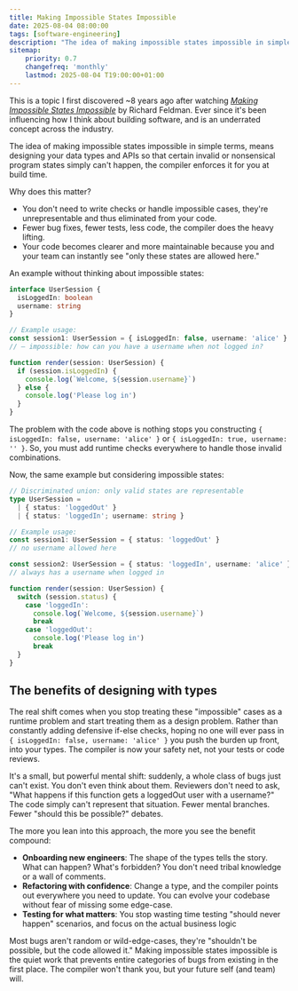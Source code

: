 ```yaml
---
title: Making Impossible States Impossible
date: 2025-08-04 08:00:00
tags: [software-engineering]
description: "The idea of making impossible states impossible in simple terms, means designing your data types and APIs so that certain invalid or nonsensical program states simply can't happen, the compiler enforces it for you at build time."
sitemap:
    priority: 0.7
    changefreq: 'monthly'
    lastmod: 2025-08-04 T19:00:00+01:00
---
```


This is a topic I first discovered ~8 years ago after watching _[Making Impossible States Impossible](https://www.youtube.com/watch?v=IcgmSRJHu_8)_ by Richard Feldman. Ever since it's been influencing how I think about building software, and is an underrated concept across the industry.

The idea of making impossible states impossible in simple terms, means designing your data types and APIs so that certain invalid or nonsensical program states simply can't happen, the compiler enforces it for you at build time.

Why does this matter?

- You don't need to write checks or handle impossible cases, they're unrepresentable and thus eliminated from your code.
- Fewer bug fixes, fewer tests, less code, the compiler does the heavy lifting.
- Your code becomes clearer and more maintainable because you and your team can instantly see "only these states are allowed here."

An example without thinking about impossible states:

```typescript
interface UserSession {
  isLoggedIn: boolean
  username: string
}

// Example usage:
const session1: UserSession = { isLoggedIn: false, username: 'alice' }
// — impossible: how can you have a username when not logged in?

function render(session: UserSession) {
  if (session.isLoggedIn) {
    console.log(`Welcome, ${session.username}`)
  } else {
    console.log('Please log in')
  }
}
```

The problem with the code above is nothing stops you constructing `{ isLoggedIn: false, username: 'alice' }` or `{ isLoggedIn: true, username: '' }`. So, you must add runtime checks everywhere to handle those invalid combinations.

Now, the same example but considering impossible states:

```typescript
// Discriminated union: only valid states are representable
type UserSession =
  | { status: 'loggedOut' }
  | { status: 'loggedIn'; username: string }

// Example usage:
const session1: UserSession = { status: 'loggedOut' }
// no username allowed here

const session2: UserSession = { status: 'loggedIn', username: 'alice' }
// always has a username when logged in

function render(session: UserSession) {
  switch (session.status) {
    case 'loggedIn':
      console.log(`Welcome, ${session.username}`)
      break
    case 'loggedOut':
      console.log('Please log in')
      break
  }
}
```

## The benefits of designing with types

The real shift comes when you stop treating these "impossible" cases as a runtime problem and start treating them as a design problem. Rather than constantly adding defensive if-else checks, hoping no one will ever pass in `{ isLoggedIn: false, username: 'alice' }` you push the burden up front, into your types. The compiler is now your safety net, not your tests or code reviews.

It's a small, but powerful mental shift: suddenly, a whole class of bugs just can't exist. You don't even think about them. Reviewers don't need to ask, "What happens if this function gets a loggedOut user with a username?" The code simply can't represent that situation. Fewer mental branches. Fewer "should this be possible?" debates.

The more you lean into this approach, the more you see the benefit compound:

- **Onboarding new engineers**: The shape of the types tells the story. What can happen? What's forbidden? You don't need tribal knowledge or a wall of comments.
- **Refactoring with confidence**: Change a type, and the compiler points out everywhere you need to update. You can evolve your codebase without fear of missing some edge-case.
- **Testing for what matters**: You stop wasting time testing "should never happen" scenarios, and focus on the actual business logic

Most bugs aren't random or wild-edge-cases, they're "shouldn't be possible, but the code allowed it." Making impossible states impossible is the quiet work that prevents entire categories of bugs from existing in the first place. The compiler won't thank you, but your future self (and team) will.
